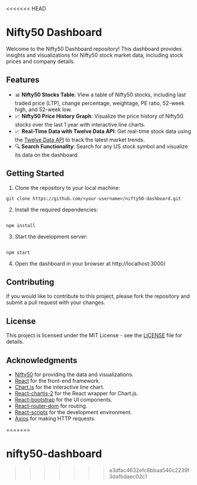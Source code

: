 <<<<<<< HEAD
# Nifty50 Dashboard

Welcome to the Nifty50 Dashboard repository! This dashboard provides insights and visualizations for Nifty50 stock market data, including stock prices and company details.

## Features

- 📊 **Nifty50 Stocks Table**: View a table of Nifty50 stocks, including last traded price (LTP), change percentage, weightage, PE ratio, 52-week high, and 52-week low.
- 📈 **Nifty50 Price History Graph**: Visualize the price history of Nifty50 stocks over the last 1 year with interactive line charts.
- 📈 **Real-Time Data with Twelve Data API**: Get real-time stock data using the [Twelve Data API](https://twelvedata.com/) to track the latest market trends.
- 🔍 **Search Functionality**: Search for any US stock symbol and visualize its data on the dashboard.


## Getting Started

1. Clone the repository to your local machine:

```
git clone https://github.com/<your-username>/nifty50-dashboard.git

```

2. Install the required dependencies:

```

npm install

```

3. Start the development server:

```

npm start

```

4. Open the dashboard in your browser at http://localhost:3000/

## Contributing

If you would like to contribute to this project, please fork the repository and submit a pull request with your changes.

## License

This project is licensed under the MIT License - see the [LICENSE](LICENSE) file for details.


## Acknowledgments

- [Nifty50](https://www.nifty.com) for providing the data and visualizations.
- [React](https://reactjs.org/) for the front-end framework.
- [Chart.js](https://www.chartjs.org/) for the interactive line chart.
- [React-chartjs-2](https://github.com/reactchartjs/react-chartjs-2) for the React wrapper for Chart.js.
- [React-bootstrap](https://react-bootstrap.github.io/) for the UI components.
- [React-router-dom](https://reactrouter.com/) for routing.
- [React-scripts](https://github.com/facebook/create-react-app) for the development environment.
- [Axios](https://github.com/axios/axios) for making HTTP requests.

=======
# nifty50-dashboard
>>>>>>> a3dfac4632efc8bbaa540c2239f3dafbdaec02c1
